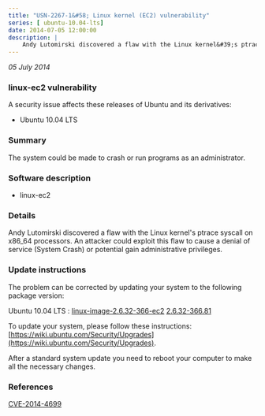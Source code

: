 ```yaml
---
title: "USN-2267-1&#58; Linux kernel (EC2) vulnerability"
series: [ ubuntu-10.04-lts]
date: 2014-07-05 12:00:00
description: |
    Andy Lutomirski discovered a flaw with the Linux kernel&#39;s ptrace syscall on x86_64 processors. An attacker could exploit this flaw to cause a denial of service (System Crash) or potential gain administrative privileges. 
--- 
```

 
 

*05 July 2014*

### linux-ec2 vulnerability

A security issue affects these releases of Ubuntu and its derivatives:

* Ubuntu 10.04 LTS

### Summary

The system could be made to crash or run programs as an administrator. 

### Software description

* linux-ec2 

### Details

Andy Lutomirski discovered a flaw with the Linux kernel&#39;s ptrace syscall on x86_64 processors. An attacker could exploit this flaw to cause a denial of service (System Crash) or potential gain administrative privileges. 

### Update instructions

The problem can be corrected by updating your system to the following package version:

Ubuntu 10.04 LTS
 : [linux-image-2.6.32-366-ec2](https://launchpad.net/ubuntu/+source/linux-ec2) <span> [2.6.32-366.81](https://launchpad.net/ubuntu/+source/linux-ec2/2.6.32-366.81) </span> 

To update your system, please follow these instructions: [https://wiki.ubuntu.com/Security/Upgrades](https://wiki.ubuntu.com/Security/Upgrades).

After a standard system update you need to reboot your computer to make all the necessary changes. 

### References

 
 [CVE-2014-4699](http://people.ubuntu.com/~ubuntu-security/cve/CVE-2014-4699)
 

